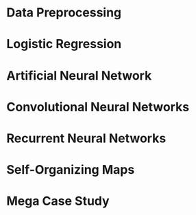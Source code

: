 # Data Preprocessing

# Logistic Regression

# Artificial Neural Network

# Convolutional Neural Networks

# Recurrent Neural Networks

# Self-Organizing Maps

# Mega Case Study
